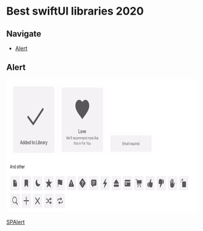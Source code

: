 # Best swiftUI libraries 2020

## Navigate

- [Alert](#alert)

## Alert

<img src="https://github.com/mkalayci35/swiftUI/blob/master/assets/SPAlert.png" height="350">

[SPAlert](https://github.com/ivanvorobei/SPAlert)
